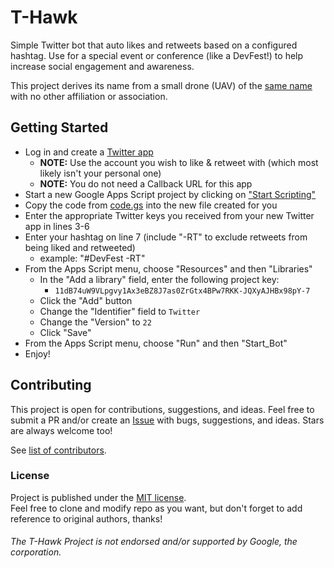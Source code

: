 # T-Hawk

Simple Twitter bot that auto likes and retweets based on a configured hashtag. Use for a special event or conference (like a DevFest!) to help increase social engagement and awareness.

This project derives its name from a small drone (UAV) of the [same name](https://en.wikipedia.org/wiki/Honeywell_RQ-16_T-Hawk) with no other affiliation or association.

## Getting Started

* Log in and create a [Twitter app](https://apps.twitter.com/)
  * **NOTE:** Use the account you wish to like & retweet with (which most likely isn't your personal one)
  * **NOTE:** You do not need a Callback URL for this app
* Start a new Google Apps Script project by clicking on ["Start Scripting"](https://www.google.com/script/start/)
* Copy the code from [code.gs](https://github.com/neojato/T-Hawk/blob/master/code.gs) into the new file created for you
* Enter the appropriate Twitter keys you received from your new Twitter app in lines 3-6
* Enter your hashtag on line 7 (include "-RT" to exclude retweets from being liked and retweeted)
  * example: "#DevFest -RT"
* From the Apps Script menu, choose "Resources" and then "Libraries"
  * In the "Add a library" field, enter the following project key:
    * `11dB74uW9VLpgvy1Ax3eBZ8J7as0ZrGtx4BPw7RKK-JQXyAJHBx98pY-7`
  * Click the "Add" button
  * Change the "Identifier" field to `Twitter`
  * Change the "Version" to `22`
  * Click "Save"
* From the Apps Script menu, choose "Run" and then "Start_Bot"
* Enjoy!

## Contributing

This project is open for contributions, suggestions, and ideas. Feel free to submit a PR and/or create an [Issue](https://github.com/neojato/T-Hawk/issues) with bugs, suggestions, and ideas. Stars are always welcome too!

See [list of contributors](https://github.com/neojato/T-Hawk/graphs/contributors).

### License

Project is published under the [MIT license](https://github.com/neojato/T-Hawk/blob/master/LICENSE).  
Feel free to clone and modify repo as you want, but don't forget to add reference to original authors, thanks!

###### The T-Hawk Project is not endorsed and/or supported by Google, the corporation.
